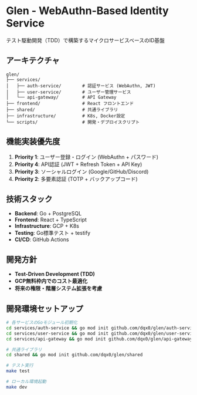# Glen - WebAuthn-Based Identity Service

テスト駆動開発（TDD）で構築するマイクロサービスベースのID基盤

## アーキテクチャ

```
glen/
├── services/
│   ├── auth-service/        # 認証サービス (WebAuthn, JWT)
│   ├── user-service/        # ユーザー管理サービス
│   └── api-gateway/         # API Gateway
├── frontend/                # React フロントエンド
├── shared/                  # 共通ライブラリ
├── infrastructure/          # K8s, Docker設定
└── scripts/                 # 開発・デプロイスクリプト
```

## 機能実装優先度

1. **Priority 1**: ユーザー登録・ログイン (WebAuthn + パスワード)
2. **Priority 4**: API認証 (JWT + Refresh Token + API Key)
3. **Priority 3**: ソーシャルログイン (Google/GitHub/Discord)
4. **Priority 2**: 多要素認証 (TOTP + バックアップコード)

## 技術スタック

- **Backend**: Go + PostgreSQL
- **Frontend**: React + TypeScript
- **Infrastructure**: GCP + K8s
- **Testing**: Go標準テスト + testify
- **CI/CD**: GitHub Actions

## 開発方針

- **Test-Driven Development (TDD)**
- **GCP無料枠内でのコスト最適化**
- **将来の権限・階層システム拡張を考慮**

## 開発環境セットアップ

```bash
# 各サービスのGoモジュール初期化
cd services/auth-service && go mod init github.com/dqx0/glen/auth-service
cd services/user-service && go mod init github.com/dqx0/glen/user-service
cd services/api-gateway && go mod init github.com/dqx0/glen/api-gateway

# 共通ライブラリ
cd shared && go mod init github.com/dqx0/glen/shared

# テスト実行
make test

# ローカル環境起動
make dev
```